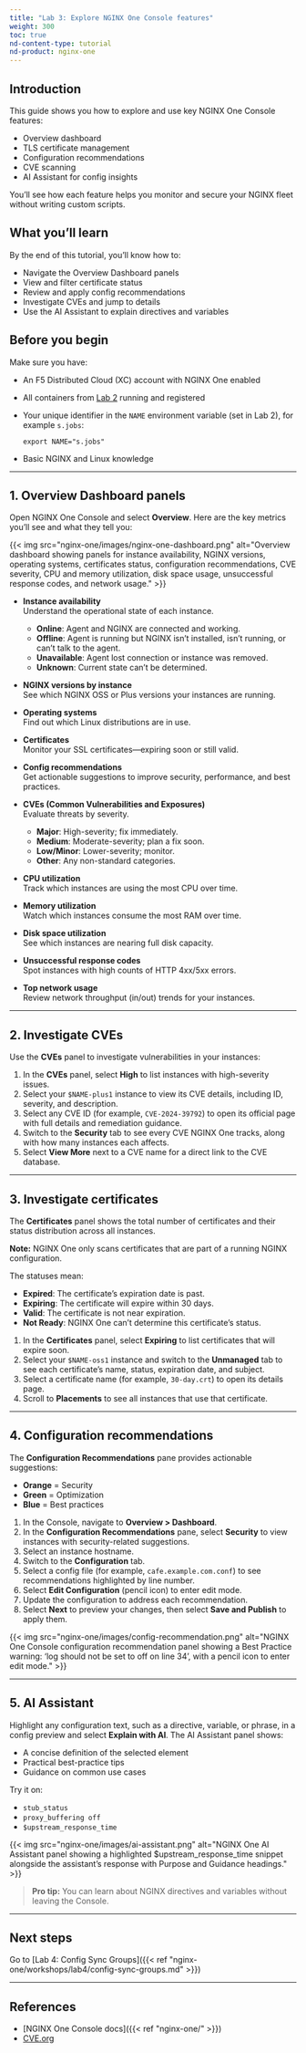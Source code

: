 ```yaml
---
title: "Lab 3: Explore NGINX One Console features"
weight: 300
toc: true
nd-content-type: tutorial
nd-product: nginx-one
---
```


## Introduction

This guide shows you how to explore and use key NGINX One Console features:

- Overview dashboard  
- TLS certificate management  
- Configuration recommendations  
- CVE scanning  
- AI Assistant for config insights  

You’ll see how each feature helps you monitor and secure your NGINX fleet without writing custom scripts.

## What you’ll learn

By the end of this tutorial, you’ll know how to:

- Navigate the Overview Dashboard panels  
- View and filter certificate status  
- Review and apply config recommendations  
- Investigate CVEs and jump to details  
- Use the AI Assistant to explain directives and variables  

## Before you begin

Make sure you have:

- An F5 Distributed Cloud (XC) account with NGINX One enabled  
- All containers from [Lab 2](nginx-one/workshops/lab2/run-workshop-components-with-docker.md) running and registered  
- Your unique identifier in the `NAME` environment variable (set in Lab 2), for example `s.jobs`:

   ```shell
   export NAME="s.jobs"
   ```

- Basic NGINX and Linux knowledge  

---

## 1. Overview Dashboard panels

Open NGINX One Console and select **Overview**. Here are the key metrics you’ll see and what they tell you:

<span style="display: inline-block;">
{{< img src="nginx-one/images/nginx-one-dashboard.png"
    alt="Overview dashboard showing panels for instance availability, NGINX versions, operating systems, certificates status, configuration recommendations, CVE severity, CPU and memory utilization, disk space usage, unsuccessful response codes, and network usage." >}}
</span>

- **Instance availability**  
  Understand the operational state of each instance.  
  - **Online**: Agent and NGINX are connected and working.  
  - **Offline**: Agent is running but NGINX isn’t installed, isn’t running, or can’t talk to the agent.  
  - **Unavailable**: Agent lost connection or instance was removed.  
  - **Unknown**: Current state can’t be determined.  

- **NGINX versions by instance**  
  See which NGINX OSS or Plus versions your instances are running.  

- **Operating systems**  
  Find out which Linux distributions are in use.  

- **Certificates**  
  Monitor your SSL certificates—expiring soon or still valid.  

- **Config recommendations**  
  Get actionable suggestions to improve security, performance, and best practices.  

- **CVEs (Common Vulnerabilities and Exposures)**  
  Evaluate threats by severity.  
  - **Major**: High-severity; fix immediately.  
  - **Medium**: Moderate-severity; plan a fix soon.  
  - **Low/Minor**: Lower-severity; monitor.  
  - **Other**: Any non-standard categories.  

- **CPU utilization**  
  Track which instances are using the most CPU over time.  

- **Memory utilization**  
  Watch which instances consume the most RAM over time.  

- **Disk space utilization**  
  See which instances are nearing full disk capacity.  

- **Unsuccessful response codes**  
  Spot instances with high counts of HTTP 4xx/5xx errors.  

- **Top network usage**  
  Review network throughput (in/out) trends for your instances.  

---

## 2. Investigate CVEs

Use the **CVEs** panel to investigate vulnerabilities in your instances:

1. In the **CVEs** panel, select **High** to list instances with high-severity issues.  
2. Select your `$NAME-plus1` instance to view its CVE details, including ID, severity, and description.  
3. Select any CVE ID (for example, `CVE-2024-39792`) to open its official page with full details and remediation guidance.  
4. Switch to the **Security** tab to see every CVE NGINX One tracks, along with how many instances each affects.  
5. Select **View More** next to a CVE name for a direct link to the CVE database.

---

## 3. Investigate certificates

The **Certificates** panel shows the total number of certificates and their status distribution across all instances.

**Note:** NGINX One only scans certificates that are part of a running NGINX configuration.

The statuses mean:

- **Expired**: The certificate’s expiration date is past.  
- **Expiring**: The certificate will expire within 30 days.  
- **Valid**: The certificate is not near expiration.  
- **Not Ready**: NGINX One can’t determine this certificate’s status.  


1. In the **Certificates** panel, select **Expiring** to list certificates that will expire soon.  
2. Select your `$NAME-oss1` instance and switch to the **Unmanaged** tab to see each certificate’s name, status, expiration date, and subject.  
3. Select a certificate name (for example, `30-day.crt`) to open its details page.  
4. Scroll to **Placements** to see all instances that use that certificate.  

---

## 4. Configuration recommendations

The **Configuration Recommendations** pane provides actionable suggestions:

- **Orange** = Security  
- **Green** = Optimization  
- **Blue** = Best practices

1. In the Console, navigate to **Overview > Dashboard**.  
2. In the **Configuration Recommendations** pane, select **Security** to view instances with security-related suggestions.  
3. Select an instance hostname.  
4. Switch to the **Configuration** tab.  
5. Select a config file (for example, `cafe.example.com.conf`) to see recommendations highlighted by line number.  
6. Select **Edit Configuration** (pencil icon) to enter edit mode.  
7. Update the configuration to address each recommendation.  
8. Select **Next** to preview your changes, then select **Save and Publish** to apply them.

<span style="display: inline-block;">
{{< img src="nginx-one/images/config-recommendation.png"
    alt="NGINX One Console configuration recommendation panel showing a Best Practice warning: ‘log should not be set to off on line 34’, with a pencil icon to enter edit mode." >}}
</span>

---

## 5. AI Assistant

Highlight any configuration text, such as a directive, variable, or phrase, in a config preview and select **Explain with AI**. The AI Assistant panel shows:

- A concise definition of the selected element  
- Practical best-practice tips  
- Guidance on common use cases  

Try it on:

- `stub_status`  
- `proxy_buffering off`  
- `$upstream_response_time`  

<span style="display: inline-block;">
{{< img src="nginx-one/images/ai-assistant.png"
    alt="NGINX One AI Assistant panel showing a highlighted $upstream_response_time snippet alongside the assistant’s response with Purpose and Guidance headings." >}}
</span>

> **Pro tip:** You can learn about NGINX directives and variables without leaving the Console.


---

## Next steps

Go to [Lab 4: Config Sync Groups]({{< ref "nginx-one/workshops/lab4/config-sync-groups.md" >}})

---

## References

- [NGINX One Console docs]({{< ref "nginx-one/" >}})
- [CVE.org](https://www.cve.org/)